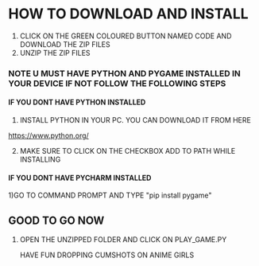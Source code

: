 
# HOW TO DOWNLOAD AND INSTALL

1) CLICK ON THE GREEN COLOURED BUTTON NAMED CODE AND DOWNLOAD THE ZIP FILES
2) UNZIP THE ZIP FILES

### NOTE U MUST HAVE PYTHON AND PYGAME INSTALLED IN YOUR DEVICE IF NOT FOLLOW THE FOLLOWING STEPS

#### IF YOU DONT HAVE PYTHON INSTALLED

1) INSTALL PYTHON IN YOUR PC. YOU CAN DOWNLOAD IT FROM HERE

https://www.python.org/

2) MAKE SURE TO CLICK ON THE CHECKBOX ADD TO PATH WHILE INSTALLING

#### IF YOU DONT HAVE PYCHARM INSTALLED

1)GO TO COMMAND PROMPT AND TYPE "pip install pygame"

## GOOD TO GO NOW

1) OPEN THE UNZIPPED FOLDER AND CLICK ON PLAY_GAME.PY

   HAVE FUN DROPPING CUMSHOTS ON ANIME GIRLS
